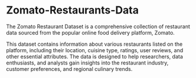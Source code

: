 # Zomato-Restaurants-Data
The Zomato Restaurant Dataset is a comprehensive collection of restaurant data sourced from the popular online food delivery platform, Zomato.

This dataset contains information about various restaurants listed on the platform, including their location, cuisine type, ratings, user reviews, and other essential attributes.
The data is designed to help researchers, data enthusiasts, and analysts gain insights into the restaurant industry, customer preferences, and regional culinary trends.
